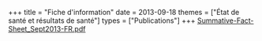+++
title = "Fiche d'information"
date = 2013-09-18
themes = ["État de santé et résultats de santé"]
types = ["Publications"]
+++
[Summative-Fact-Sheet\_Sept2013-FR.pdf](/files/Summative-Fact-Sheet_Sept2013-FR.pdf)
